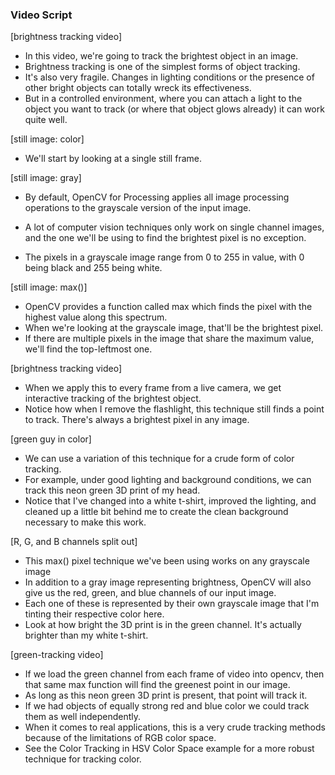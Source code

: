 ### Video Script

[brightness tracking video]

* In this video, we're going to track the brightest object in an image.
* Brightness tracking is one of the simplest forms of object tracking.
* It's also very fragile. Changes in lighting conditions or  the presence of other bright objects can totally wreck its effectiveness.
* But in a controlled environment, where you can attach a light to the object you want to track (or where that object glows already) it can work quite well.

[still image: color]

* We'll start by looking at a single still frame.

[still image: gray]

* By default, OpenCV for Processing applies all image processing operations to the grayscale version of the input image.
* A lot of computer vision techniques only work on single channel images, and the one we'll be using to find the brightest pixel is no exception.

* The pixels in a grayscale image range from 0 to 255 in value, with 0 being black and 255 being white.

[still image: max()]

* OpenCV provides a function called max which finds the pixel with the highest value along this spectrum.
* When we're looking at the grayscale image, that'll be the brightest pixel.
* If there are multiple pixels in the image that share the maximum value, we'll find the top-leftmost one.

[brightness tracking video]

* When we apply this to every frame from a live camera, we get interactive tracking of the brightest object.
* Notice how when I remove the flashlight, this technique still finds a point to track. There's always a brightest pixel in any image.

[green guy in color]

* We can use a variation of this technique for a crude form of color tracking.
* For example, under good lighting and background conditions, we can track this neon green 3D print of my head.
* Notice that I've changed into a white t-shirt, improved the lighting, and cleaned up a little bit behind me to create the clean background necessary to make this work.

[R, G, and B channels split out]

* This max() pixel technique we've been using works on any grayscale image
* In addition to a gray image representing brightness, OpenCV will also give us the red, green, and blue channels of our input image.
* Each one of these is represented by their own grayscale image that I'm tinting their respective color here.
* Look at how bright the 3D print is in the green channel. It's actually brighter than my white t-shirt.

[green-tracking video]

* If we load the green channel from each frame of video into opencv, then that same max function will find the greenest point in our image.
* As long as this neon green 3D print is present, that point will track it.
* If we had objects of equally strong red and blue color we could track them as well independently.
* When it comes to real applications, this is a very crude tracking methods because of the limitations of RGB color space.
* See the Color Tracking in HSV Color Space example for a more robust technique for tracking color.